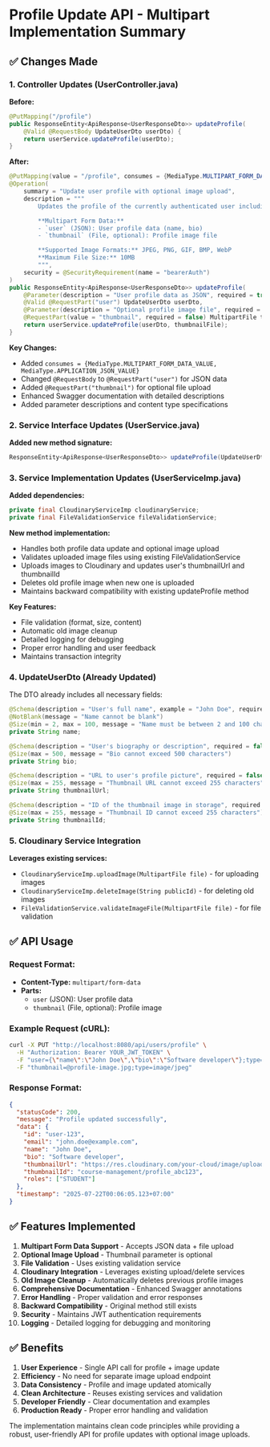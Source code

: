 # Profile Update API - Multipart Implementation Summary

## ✅ **Changes Made**

### **1. Controller Updates (UserController.java)**

**Before:**

```java
@PutMapping("/profile")
public ResponseEntity<ApiResponse<UserResponseDto>> updateProfile(
    @Valid @RequestBody UpdateUserDto userDto) {
    return userService.updateProfile(userDto);
}
```

**After:**

```java
@PutMapping(value = "/profile", consumes = {MediaType.MULTIPART_FORM_DATA_VALUE, MediaType.APPLICATION_JSON_VALUE})
@Operation(
    summary = "Update user profile with optional image upload",
    description = """
        Updates the profile of the currently authenticated user including name, bio, and optionally uploads a new profile image.

        **Multipart Form Data:**
        - `user` (JSON): User profile data (name, bio)
        - `thumbnail` (File, optional): Profile image file

        **Supported Image Formats:** JPEG, PNG, GIF, BMP, WebP
        **Maximum File Size:** 10MB
        """,
    security = @SecurityRequirement(name = "bearerAuth")
)
public ResponseEntity<ApiResponse<UserResponseDto>> updateProfile(
    @Parameter(description = "User profile data as JSON", required = true)
    @Valid @RequestPart("user") UpdateUserDto userDto,
    @Parameter(description = "Optional profile image file", required = false)
    @RequestPart(value = "thumbnail", required = false) MultipartFile thumbnailFile) {
    return userService.updateProfile(userDto, thumbnailFile);
}
```

**Key Changes:**

- Added `consumes = {MediaType.MULTIPART_FORM_DATA_VALUE, MediaType.APPLICATION_JSON_VALUE}`
- Changed `@RequestBody` to `@RequestPart("user")` for JSON data
- Added `@RequestPart("thumbnail")` for optional file upload
- Enhanced Swagger documentation with detailed descriptions
- Added parameter descriptions and content type specifications

### **2. Service Interface Updates (UserService.java)**

**Added new method signature:**

```java
ResponseEntity<ApiResponse<UserResponseDto>> updateProfile(UpdateUserDto userDto, MultipartFile thumbnailFile);
```

### **3. Service Implementation Updates (UserServiceImp.java)**

**Added dependencies:**

```java
private final CloudinaryServiceImp cloudinaryService;
private final FileValidationService fileValidationService;
```

**New method implementation:**

- Handles both profile data update and optional image upload
- Validates uploaded image files using existing FileValidationService
- Uploads images to Cloudinary and updates user's thumbnailUrl and thumbnailId
- Deletes old profile image when new one is uploaded
- Maintains backward compatibility with existing updateProfile method

**Key Features:**

- File validation (format, size, content)
- Automatic old image cleanup
- Detailed logging for debugging
- Proper error handling and user feedback
- Maintains transaction integrity

### **4. UpdateUserDto (Already Updated)**

The DTO already includes all necessary fields:

```java
@Schema(description = "User's full name", example = "John Doe", required = true)
@NotBlank(message = "Name cannot be blank")
@Size(min = 2, max = 100, message = "Name must be between 2 and 100 characters")
private String name;

@Schema(description = "User's biography or description", required = false)
@Size(max = 500, message = "Bio cannot exceed 500 characters")
private String bio;

@Schema(description = "URL to user's profile picture", required = false)
@Size(max = 255, message = "Thumbnail URL cannot exceed 255 characters")
private String thumbnailUrl;

@Schema(description = "ID of the thumbnail image in storage", required = false)
@Size(max = 255, message = "Thumbnail ID cannot exceed 255 characters")
private String thumbnailId;
```

### **5. Cloudinary Service Integration**

**Leverages existing services:**

- `CloudinaryServiceImp.uploadImage(MultipartFile file)` - for uploading images
- `CloudinaryServiceImp.deleteImage(String publicId)` - for deleting old images
- `FileValidationService.validateImageFile(MultipartFile file)` - for file validation

## ✅ **API Usage**

### **Request Format:**

- **Content-Type:** `multipart/form-data`
- **Parts:**
  - `user` (JSON): User profile data
  - `thumbnail` (File, optional): Profile image

### **Example Request (cURL):**

```bash
curl -X PUT "http://localhost:8080/api/users/profile" \
  -H "Authorization: Bearer YOUR_JWT_TOKEN" \
  -F "user={\"name\":\"John Doe\",\"bio\":\"Software developer\"};type=application/json" \
  -F "thumbnail=@profile-image.jpg;type=image/jpeg"
```

### **Response Format:**

```json
{
  "statusCode": 200,
  "message": "Profile updated successfully",
  "data": {
    "id": "user-123",
    "email": "john.doe@example.com",
    "name": "John Doe",
    "bio": "Software developer",
    "thumbnailUrl": "https://res.cloudinary.com/your-cloud/image/upload/v1234567890/course-management/profile_abc123.jpg",
    "thumbnailId": "course-management/profile_abc123",
    "roles": ["STUDENT"]
  },
  "timestamp": "2025-07-22T00:06:05.123+07:00"
}
```

## ✅ **Features Implemented**

1. **Multipart Form Data Support** - Accepts JSON data + file upload
2. **Optional Image Upload** - Thumbnail parameter is optional
3. **File Validation** - Uses existing validation service
4. **Cloudinary Integration** - Leverages existing upload/delete services
5. **Old Image Cleanup** - Automatically deletes previous profile images
6. **Comprehensive Documentation** - Enhanced Swagger annotations
7. **Error Handling** - Proper validation and error responses
8. **Backward Compatibility** - Original method still exists
9. **Security** - Maintains JWT authentication requirements
10. **Logging** - Detailed logging for debugging and monitoring

## ✅ **Benefits**

1. **User Experience** - Single API call for profile + image update
2. **Efficiency** - No need for separate image upload endpoint
3. **Data Consistency** - Profile and image updated atomically
4. **Clean Architecture** - Reuses existing services and validation
5. **Developer Friendly** - Clear documentation and examples
6. **Production Ready** - Proper error handling and validation

The implementation maintains clean code principles while providing a robust, user-friendly API for profile updates with optional image uploads.
